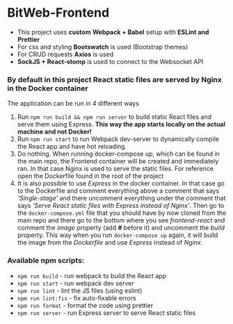 # BitWeb-Frontend

- This project uses **custom** **Webpack + Babel** setup with **ESLint and Prettier**
- For css and styling **Bootswatch** is used (Bootstrap themes)
- For CRUD requests **Axios** is used
- **SockJS + React-stomp** is used to connect to the Websocket API

### By default in this project React static files are served by Nginx in the Docker container

The application can be run in 4 different ways
1. Run `npm run build && npm run server` to build static React files and serve them using Express. **This way the app starts locally on the actual machine and not Docker!**
2. Run `npm run start` to run Webpack dev-server to dynamically compile the React app and have hot reloading.
3. Do nothing. When running docker-compose up, which can be found in the main repo, the Frontend container will be created and immediately ran. In that case Nginx is used to serve the static files. For reference open the Dockerfile found in the root of the project
4. It is also possible to use *Express* in the docker container. In that case go to the Dockerfile and comment everything above a comment that says *'Single-stage'* and there uncomment everything under the comment that says *'Serve React static files with Express instead of Nginx'*. Then go to the `docker-compose.yml` file that you should have by now cloned from the main repo and there go to the bottom where you see *frontend-react* and comment the *image* property (add ***#*** before it) and uncomment the *build* property. This way when you run `docker-compose up` again, it will build the image from the *Dockerfile* and use *Express* instead of *Nginx*.

### Available npm scripts:
- `npm run build` - run webpack to build the React app
- `npm run start` - run webpack dev server
- `npm run lint` - lint the JS files (using eslint)
- `npm run lint:fix` - fix auto-fixable errors
- `npm run format` - format the code using prettier
- `npm run server` - run Express server to serve React static files

